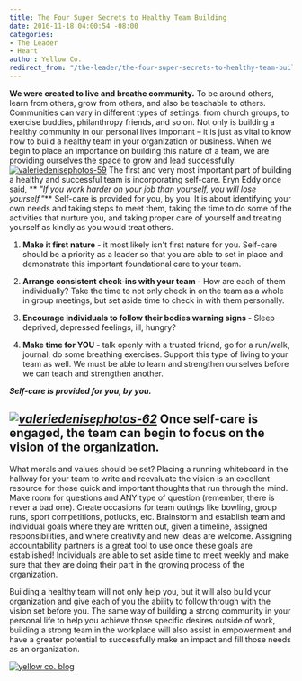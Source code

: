 ```yaml
---
title: The Four Super Secrets to Healthy Team Building
date: 2016-11-18 04:00:54 -08:00
categories:
- The Leader
- Heart
author: Yellow Co.
redirect_from: "/the-leader/the-four-super-secrets-to-healthy-team-building/"
---
```


**We were created to live and breathe community.** To be around others, learn from others, grow from others, and also be teachable to others. Communities can vary in different types of settings: from church groups, to exercise buddies, philanthropy friends, and so on. Not only is building a healthy community in our personal lives important – it is just as vital to know how to build a healthy team in your organization or business. When we begin to place an importance on building this nature of a team, we are providing ourselves the space to grow and lead successfully.[![valeriedenisephotos-59](https://yellow-blog-images.imgix.net/2016/11/ValerieDenisePhotos-59-683x1024.jpg)](https://yellow-blog-images.imgix.net/2016/11/ValerieDenisePhotos-59.jpg) The first and very most important part of building a healthy and successful team is incorporating self-care. Eryn Eddy once said, ** _"If you work harder on your job than yourself, you will lose yourself."_** Self-care is provided for you, by you. It is about identifying your own needs and taking steps to meet them, taking the time to do some of the activities that nurture you, and taking proper care of yourself and treating yourself as kindly as you would treat others.

1.  **Make it first nature** - it most likely isn't first nature for you. Self-care should be a priority as a leader so that you are able to set in place and demonstrate this important foundational care to your team.  

3.  **Arrange consistent check-ins with your team -** How are each of them individually? Take the time to not only check in on the team as a whole in group meetings, but set aside time to check in with them personally.
4.  **Encourage individuals to follow their bodies warning signs -** Sleep deprived, depressed feelings, ill, hungry?
5.  **Make time for YOU -** talk openly with a trusted friend, go for a run/walk, journal, do some breathing exercises. Support this type of living to your team as well. We must be able to learn and strengthen ourselves before we can teach and strengthen another.

_**Self-care is provided for you, by you.**_

## _[![valeriedenisephotos-62](https://yellow-blog-images.imgix.net/2016/11/ValerieDenisePhotos-62.jpg)](https://yellow-blog-images.imgix.net/2016/11/ValerieDenisePhotos-62.jpg)_ **Once self-care is engaged, the team can begin to focus on the vision of the organization.**

What morals and values should be set? Placing a running whiteboard in the hallway for your team to write and reevaluate the vision is an excellent resource for those quick and important thoughts that run through the mind. Make room for questions and ANY type of question (remember, there is never a bad one). Create occasions for team outings like bowling, group runs, sport competitions, potlucks, etc. Brainstorm and establish team and individual goals where they are written out, given a timeline, assigned responsibilities, and where creativity and new ideas are welcome. Assigning accountability partners is a great tool to use once these goals are established! Individuals are able to set aside time to meet weekly and make sure that they are doing their part in the growing process of the organization.

Building a healthy team will not only help you, but it will also build your organization and give each of you the ability to follow through with the vision set before you. The same way of building a strong community in your personal life to help you achieve those specific desires outside of work, building a strong team in the workplace will also assist in empowerment and have a greater potential to successfully make an impact and fill those needs as an organization.  

[![yellow co. blog](https://yellow-blog-images.imgix.net/2015/12/kristitriplett.jpg)](https://endearingtraveler.wordpress.com/)
